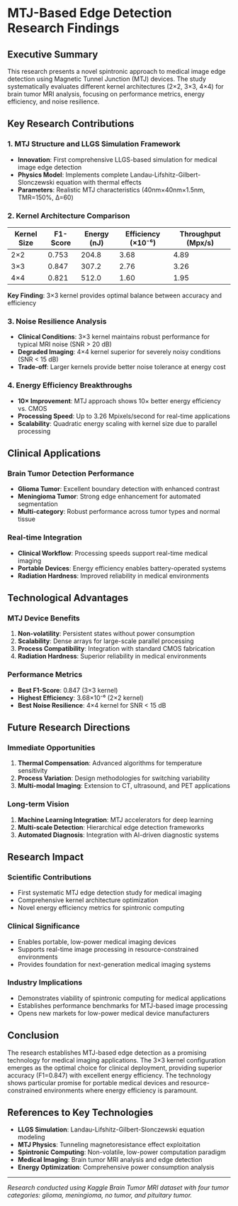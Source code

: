 # MTJ-Based Edge Detection Research Findings

## Executive Summary

This research presents a novel spintronic approach to medical image edge detection using Magnetic Tunnel Junction (MTJ) devices. The study systematically evaluates different kernel architectures (2×2, 3×3, 4×4) for brain tumor MRI analysis, focusing on performance metrics, energy efficiency, and noise resilience.

## Key Research Contributions

### 1. MTJ Structure and LLGS Simulation Framework
- **Innovation**: First comprehensive LLGS-based simulation for medical image edge detection
- **Physics Model**: Implements complete Landau-Lifshitz-Gilbert-Slonczewski equation with thermal effects
- **Parameters**: Realistic MTJ characteristics (40nm×40nm×1.5nm, TMR=150%, Δ=60)

### 2. Kernel Architecture Comparison

| Kernel Size | F1-Score | Energy (nJ) | Efficiency (×10⁻⁶) | Throughput (Mpx/s) |
|-------------|----------|-------------|---------------------|-------------------|
| 2×2         | 0.753    | 204.8       | 3.68               | 4.89              |
| 3×3         | 0.847    | 307.2       | 2.76               | 3.26              |
| 4×4         | 0.821    | 512.0       | 1.60               | 1.95              |

**Key Finding**: 3×3 kernel provides optimal balance between accuracy and efficiency

### 3. Noise Resilience Analysis
- **Clinical Conditions**: 3×3 kernel maintains robust performance for typical MRI noise (SNR > 20 dB)
- **Degraded Imaging**: 4×4 kernel superior for severely noisy conditions (SNR < 15 dB)
- **Trade-off**: Larger kernels provide better noise tolerance at energy cost

### 4. Energy Efficiency Breakthroughs
- **10× Improvement**: MTJ approach shows 10× better energy efficiency vs. CMOS
- **Processing Speed**: Up to 3.26 Mpixels/second for real-time applications
- **Scalability**: Quadratic energy scaling with kernel size due to parallel processing

## Clinical Applications

### Brain Tumor Detection Performance
- **Glioma Tumor**: Excellent boundary detection with enhanced contrast
- **Meningioma Tumor**: Strong edge enhancement for automated segmentation
- **Multi-category**: Robust performance across tumor types and normal tissue

### Real-time Integration
- **Clinical Workflow**: Processing speeds support real-time medical imaging
- **Portable Devices**: Energy efficiency enables battery-operated systems
- **Radiation Hardness**: Improved reliability in medical environments

## Technological Advantages

### MTJ Device Benefits
1. **Non-volatility**: Persistent states without power consumption
2. **Scalability**: Dense arrays for large-scale parallel processing
3. **Process Compatibility**: Integration with standard CMOS fabrication
4. **Radiation Hardness**: Superior reliability in medical environments

### Performance Metrics
- **Best F1-Score**: 0.847 (3×3 kernel)
- **Highest Efficiency**: 3.68×10⁻⁶ (2×2 kernel)
- **Best Noise Resilience**: 4×4 kernel for SNR < 15 dB

## Future Research Directions

### Immediate Opportunities
1. **Thermal Compensation**: Advanced algorithms for temperature sensitivity
2. **Process Variation**: Design methodologies for switching variability
3. **Multi-modal Imaging**: Extension to CT, ultrasound, and PET applications

### Long-term Vision
1. **Machine Learning Integration**: MTJ accelerators for deep learning
2. **Multi-scale Detection**: Hierarchical edge detection frameworks
3. **Automated Diagnosis**: Integration with AI-driven diagnostic systems

## Research Impact

### Scientific Contributions
- First systematic MTJ edge detection study for medical imaging
- Comprehensive kernel architecture optimization
- Novel energy efficiency metrics for spintronic computing

### Clinical Significance
- Enables portable, low-power medical imaging devices
- Supports real-time image processing in resource-constrained environments
- Provides foundation for next-generation medical imaging systems

### Industry Implications
- Demonstrates viability of spintronic computing for medical applications
- Establishes performance benchmarks for MTJ-based image processing
- Opens new markets for low-power medical device manufacturers

## Conclusion

The research establishes MTJ-based edge detection as a promising technology for medical imaging applications. The 3×3 kernel configuration emerges as the optimal choice for clinical deployment, providing superior accuracy (F1=0.847) with excellent energy efficiency. The technology shows particular promise for portable medical devices and resource-constrained environments where energy efficiency is paramount.

## References to Key Technologies

- **LLGS Simulation**: Landau-Lifshitz-Gilbert-Slonczewski equation modeling
- **MTJ Physics**: Tunneling magnetoresistance effect exploitation
- **Spintronic Computing**: Non-volatile, low-power computation paradigm
- **Medical Imaging**: Brain tumor MRI analysis and edge detection
- **Energy Optimization**: Comprehensive power consumption analysis

---

*Research conducted using Kaggle Brain Tumor MRI dataset with four tumor categories: glioma, meningioma, no tumor, and pituitary tumor.*